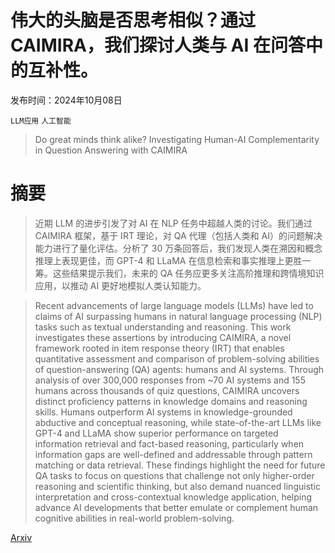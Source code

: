 # 伟大的头脑是否思考相似？通过 CAIMIRA，我们探讨人类与 AI 在问答中的互补性。

发布时间：2024年10月08日

`LLM应用` `人工智能`

> Do great minds think alike? Investigating Human-AI Complementarity in Question Answering with CAIMIRA

# 摘要

> 近期 LLM 的进步引发了对 AI 在 NLP 任务中超越人类的讨论。我们通过 CAIMIRA 框架，基于 IRT 理论，对 QA 代理（包括人类和 AI）的问题解决能力进行了量化评估。分析了 30 万条回答后，我们发现人类在溯因和概念推理上表现更佳，而 GPT-4 和 LLaMA 在信息检索和事实推理上更胜一筹。这些结果提示我们，未来的 QA 任务应更多关注高阶推理和跨情境知识应用，以推动 AI 更好地模拟人类认知能力。

> Recent advancements of large language models (LLMs) have led to claims of AI surpassing humans in natural language processing (NLP) tasks such as textual understanding and reasoning. This work investigates these assertions by introducing CAIMIRA, a novel framework rooted in item response theory (IRT) that enables quantitative assessment and comparison of problem-solving abilities of question-answering (QA) agents: humans and AI systems. Through analysis of over 300,000 responses from ~70 AI systems and 155 humans across thousands of quiz questions, CAIMIRA uncovers distinct proficiency patterns in knowledge domains and reasoning skills. Humans outperform AI systems in knowledge-grounded abductive and conceptual reasoning, while state-of-the-art LLMs like GPT-4 and LLaMA show superior performance on targeted information retrieval and fact-based reasoning, particularly when information gaps are well-defined and addressable through pattern matching or data retrieval. These findings highlight the need for future QA tasks to focus on questions that challenge not only higher-order reasoning and scientific thinking, but also demand nuanced linguistic interpretation and cross-contextual knowledge application, helping advance AI developments that better emulate or complement human cognitive abilities in real-world problem-solving.

[Arxiv](https://arxiv.org/abs/2410.06524)
